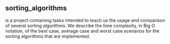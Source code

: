 ## sorting_algorithms
is a project containing tasks intended to teach us the usage and comparison of several sorting algorithms. We describe the time complexity, in Big O notation, of the best case, average case and worst case scenarios for the sorting algorithms that are implemented.
